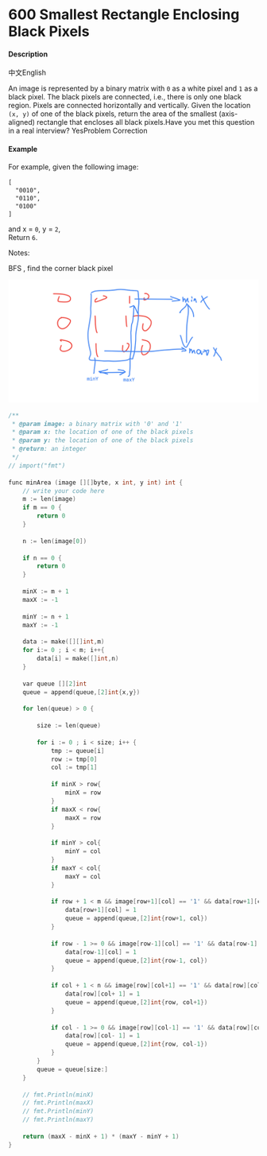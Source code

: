 # 600 Smallest Rectangle Enclosing Black Pixels

#### Description

中文English

An image is represented by a binary matrix with `0` as a white pixel and `1` as a black pixel. The black pixels are connected, i.e., there is only one black region. Pixels are connected horizontally and vertically. Given the location `(x, y)` of one of the black pixels, return the area of the smallest \(axis-aligned\) rectangle that encloses all black pixels.Have you met this question in a real interview?  YesProblem Correction

#### Example

For example, given the following image:

```text
[
  "0010",
  "0110",
  "0100"
]
```

and x = `0`, y = `2`,  
Return `6`.

Notes:

BFS , find the corner black pixel

![](../.gitbook/assets/autodraw-07_03_2019-1.png)

```cpp
/**
 * @param image: a binary matrix with '0' and '1'
 * @param x: the location of one of the black pixels
 * @param y: the location of one of the black pixels
 * @return: an integer
 */
// import("fmt")
 
func minArea (image [][]byte, x int, y int) int {
    // write your code here
    m := len(image)
    if m == 0 {
        return 0
    }
    
    n := len(image[0])
    
    if n == 0 {
        return 0
    }
    
    minX := m + 1 
    maxX := -1
    
    minY := n + 1 
    maxY := -1
    
    data := make([][]int,m)
    for i:= 0 ; i < m; i++{
        data[i] = make([]int,n)
    }
    
    var queue [][2]int 
    queue = append(queue,[2]int{x,y})
    
    for len(queue) > 0 {
        
        size := len(queue)
        
        for i := 0 ; i < size; i++ {
            tmp := queue[i]
            row := tmp[0]
            col := tmp[1]
            
            if minX > row{
                minX = row
            }
            if maxX < row{
                maxX = row
            }
            
            if minY > col{
                minY = col
            }
            if maxY < col{
                maxY = col
            }
            
            if row + 1 < m && image[row+1][col] == '1' && data[row+1][col] == 0{
                data[row+1][col] = 1 
                queue = append(queue,[2]int{row+1, col})
            }
            
            if row - 1 >= 0 && image[row-1][col] == '1' && data[row-1][col] == 0{
                data[row-1][col] = 1 
                queue = append(queue,[2]int{row-1, col})
            }
            
            if col + 1 < n && image[row][col+1] == '1' && data[row][col+1] == 0{
                data[row][col+ 1] = 1 
                queue = append(queue,[2]int{row, col+1})
            }

            if col - 1 >= 0 && image[row][col-1] == '1' && data[row][col-1] == 0{
                data[row][col- 1] = 1 
                queue = append(queue,[2]int{row, col-1})
            }            
        }
        queue = queue[size:]
    }
    
    // fmt.Println(minX)
    // fmt.Println(maxX)
    // fmt.Println(minY)
    // fmt.Println(maxY)
    
    return (maxX - minX + 1) * (maxY - minY + 1)
}

```

